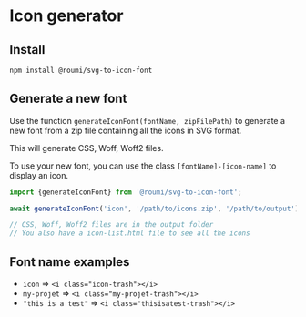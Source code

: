 # Icon generator

## Install

```bash
npm install @roumi/svg-to-icon-font
```

## Generate a new font

Use the function `generateIconFont(fontName, zipFilePath)` to generate a new font from a zip file containing all the icons in SVG format.

This will generate CSS, Woff, Woff2 files.

To use your new font, you can use the class `[fontName]-[icon-name]` to display an icon.

```javascript
import {generateIconFont} from '@roumi/svg-to-icon-font';

await generateIconFont('icon', '/path/to/icons.zip', '/path/to/output');

// CSS, Woff, Woff2 files are in the output folder
// You also have a icon-list.html file to see all the icons
```

## Font name examples

- `icon` => `<i class="icon-trash"></i>`
- `my-projet` => `<i class="my-projet-trash"></i>`
- `"this is a test"` => `<i class="thisisatest-trash"></i>`
